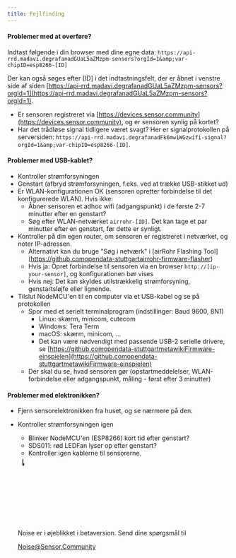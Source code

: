 ```yaml
---
title: Fejlfinding
---
```


#### Problemer med at overføre?
Indtast følgende i din browser med dine egne data:
`https://api-rrd.madavi.degrafanadGUaL5aZMzpm-sensors?orgId=1&amp;var-chipID=esp8266-[ID]`

Der kan også søges efter [ID] i det indtastningsfelt, der er åbnet i venstre side af siden [https://api-rrd.madavi.degrafanadGUaL5aZMzpm-sensors?orgId=1](https://api-rrd.madavi.degrafanadGUaL5aZMzpm-sensors?orgId=1).

* Er sensoren registreret via [https://devices.sensor.community](https://devices.sensor.community), og er sensoren synlig på kortet?
* Har det trådløse signal tidligere været svagt?
  Her er signalprotokollen på serversiden: `https://api-rrd.madavi.degrafanadFk6mw1WGzwifi-signal?orgId=1&amp;var-chipID=esp8266-[ID]`.

#### Problemer med USB-kablet?
* Kontroller strømforsyningen
* Genstart (afbryd strømforsyningen, f.eks. ved at trække USB-stikket ud)
* Er WLAN-konfigurationen OK (sensoren opretter forbindelse til det konfigurerede WLAN). Hvis ikke:
  * Åbner sensoren et adhoc wifi (adgangspunkt) i de første 2-7 minutter efter en genstart?
  * Søg efter WLAN-netværket `airrohr-[ID]`. Det kan tage et par minutter efter en genstart, før dette er synligt.
* Kontroller på din egen router, om sensoren er registreret i netværket, og noter IP-adressen.
  * Alternativt kan du bruge "Søg i netværk" i [airRohr Flashing Tool] (https://github.comopendata-stuttgartairrohr-firmware-flasher)
  * Hvis ja: Opret forbindelse til sensoren via en browser `http://[ip-your-sensor]`, og konfigurationen bør vises
  * Hvis nej: Det kan skyldes utilstrækkelig strømforsyning, genstartsløjfe eller lignende.
* Tilslut NodeMCU'en til en computer via et USB-kabel og se på protokollen
  * Spor med et serielt terminalprogram (indstillinger: Baud 9600, 8N1)
    * Linux: skærm, minicom, cutecom
    * Windows: Tera Term
    * macOS: skærm, minicom, ...
    * Det kan være nødvendigt med passende USB-2 serielle drivere, se [https://github.comopendata-stuttgartmetawikiFirmware-einspielen](https://github.comopendata-stuttgartmetawikiFirmware-einspielen)
  * Der skal du se, hvad sensoren gør (opstartmeddelelser, WLAN-forbindelse eller adgangspunkt, måling - først efter 3 minutter)

#### Problemer med elektronikken?
* Fjern sensorelektronikken fra huset, og se nærmere på den.
* Kontroller strømforsyningen igen
    * Blinker NodeMCU'en (ESP8266) kort tid efter genstart?
    * SDS011: rød LEDFan lyser op efter genstart?
    * Kontroller igen kablerne til sensorerne.

  <div class="max-w-screen-xl mx-auto pt-5">
      <div class="p-2 rounded-lg bg-indigo-100 shadow-lg sm:p-3">
      <div class="flex items-center">
            <span class="p-2 rounded-lg bg-indigo-500">
              <svg class="h-8 w-8 text-white" fill="none" viewBox="0 0 0 24 24" stroke="currentColor">
                <path stroke-linecap="round" stroke-linejoin="round" stroke-width="2" d="M11 5.882V19.24a1.76 1.76 1.76 0 01-3.417.592l-2.147-6.15M18 13a3 3 0 100-6M5. 436 13.683A4.001 4.001 4.001 0 017 6h1.832c4.1 0 7.625-1.234 9.168-3v14c-1.543-1.766-5.067-3-9.168-3H7a3.988 3.988 0 01-1.564-.317z" >
              <svg>
            <span>
        <div class="flex flex-wrap">
          <div class="flex-wrap flex">
            <p class="pt-1 text-indigo-700 font-medium">
                Noise er i øjeblikket i betaversion. Send dine spørgsmål til<p>
          <a href="mailto:Noise@Sensor.Community" class="ml-1 font-medium understregning text-white hover:text-yellow-600">
                  Noise@Sensor.Community<a>
          <div>
           <div>
      <div>
    <div>
  <div>
